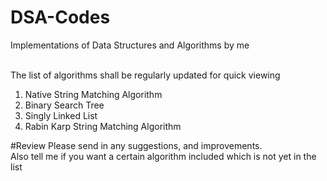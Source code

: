 # DSA-Codes
Implementations of Data Structures and Algorithms by me

<br>
The list of algorithms shall be regularly updated for quick viewing
<br>
<ol>
<li>Native String Matching Algorithm</li>
<li>Binary Search Tree</li>
<li>Singly Linked List</li>
<li>Rabin Karp String Matching Algorithm</li>
</ol>

#Review
Please send in any suggestions, and improvements.
<br>
Also tell me if you want a certain algorithm included which is not yet in the list

